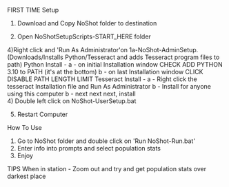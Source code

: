 FIRST TIME Setup
1) Download and Copy NoShot folder to destination

3) Open NoShotSetupScripts-START_HERE folder 

4)Right click and 'Run As Administrator'on 1a-NoShot-AdminSetup. (Downloads/Installs Python/Tesseract and adds Tesseract program files to path)
    Python Install - 
    a - on initial Installation window CHECK ADD PYTHON 3.10 to PATH (it's at the bottom)
    b - on last Installation window CLICK DISABLE PATH LENGTH LIMIT
    Tesseract Install -
    a - Right click the tesseract Installation file and Run As Administrator
    b - Install for anyone using this computer
    b - next next next, install    
4) Double left click on NoShot-UserSetup.bat

5) Restart Computer


How To Use

1) Go to NoShot folder and double click on 'Run NoShot-Run.bat'
2) Enter info into prompts and select population stats
3) Enjoy

TIPS
When in station - Zoom out and try and get population stats over darkest place


